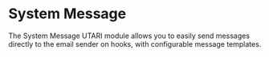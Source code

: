 # System Message

The System Message UTARI module allows you to easily send messages directly to the email sender on hooks, with configurable message templates.
